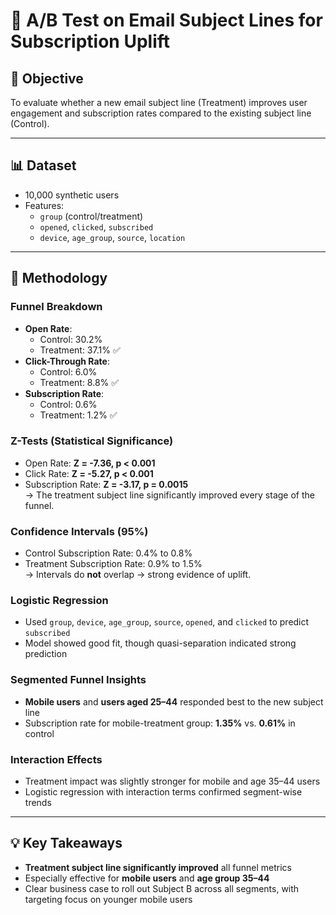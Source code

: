 # 📧 A/B Test on Email Subject Lines for Subscription Uplift

## 📌 Objective
To evaluate whether a new email subject line (Treatment) improves user engagement and subscription rates compared to the existing subject line (Control).

---

## 📊 Dataset
- 10,000 synthetic users
- Features:
  - `group` (control/treatment)
  - `opened`, `clicked`, `subscribed`
  - `device`, `age_group`, `source`, `location`

---

## 🔬 Methodology

### Funnel Breakdown
- **Open Rate**:  
  - Control: 30.2%  
  - Treatment: 37.1% ✅  
- **Click-Through Rate**:  
  - Control: 6.0%  
  - Treatment: 8.8% ✅  
- **Subscription Rate**:  
  - Control: 0.6%  
  - Treatment: 1.2% ✅  

### Z-Tests (Statistical Significance)
- Open Rate: **Z = -7.36, p < 0.001** 
- Click Rate: **Z = -5.27, p < 0.001**   
- Subscription Rate: **Z = -3.17, p = 0.0015**   
→ The treatment subject line significantly improved every stage of the funnel.

### Confidence Intervals (95%)
- Control Subscription Rate: 0.4% to 0.8%  
- Treatment Subscription Rate: 0.9% to 1.5%  
→ Intervals do **not** overlap → strong evidence of uplift.

### Logistic Regression
- Used `group`, `device`, `age_group`, `source`, `opened`, and `clicked` to predict `subscribed`
- Model showed good fit, though quasi-separation indicated strong prediction

### Segmented Funnel Insights
- **Mobile users** and **users aged 25–44** responded best to the new subject line
- Subscription rate for mobile-treatment group: **1.35%** vs. **0.61%** in control

### Interaction Effects
- Treatment impact was slightly stronger for mobile and age 35–44 users
- Logistic regression with interaction terms confirmed segment-wise trends

---

## 💡 Key Takeaways
- **Treatment subject line significantly improved** all funnel metrics
- Especially effective for **mobile users** and **age group 35–44**
- Clear business case to roll out Subject B across all segments, with targeting focus on younger mobile users

